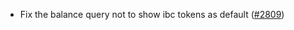 - Fix the balance query not to show ibc tokens as default
  ([\#2809](https://github.com/anoma/namada/issues/2809))